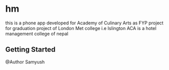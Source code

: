 # hm
this is a phone app developed for Academy of Culinary Arts as FYP project for graduation project of London Met college i.e Islington
ACA is a hotel management college of nepal
## Getting Started

@Author Samyush
